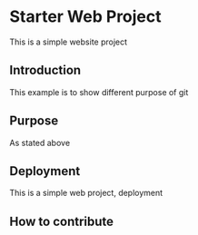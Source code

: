 # Starter Web Project

This is a simple website project

## Introduction

This example is to show different purpose of git

## Purpose

As stated above

## Deployment

This is a simple web project, deployment

## How to contribute